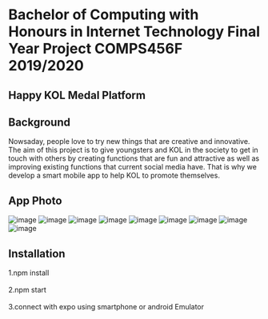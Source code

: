 Bachelor of Computing with Honours in Internet Technology
Final Year Project
COMPS456F 2019/2020
====
Happy KOL Medal Platform
-------
Background
-------
Nowsaday, people love to try new things that are creative and innovative. The aim of this project is to give youngsters and KOL in the society to get in touch with others by creating functions that are fun and attractive as well as improving existing functions that current social media have.
That is why we develop a smart mobile app to help KOL to promote themselves.


App Photo
-------
![image](https://github.com/dannycheungho/Final-Year-Project---Happy-KOL-Medal-Platform/blob/main/Screenshot_2020-05-19-21-15-25.png)
![image](https://github.com/dannycheungho/Final-Year-Project---Happy-KOL-Medal-Platform/blob/main/Screenshot_2020-06-08-14-56-40.png)
![image](https://github.com/dannycheungho/Final-Year-Project---Happy-KOL-Medal-Platform/blob/main/Screenshot_2020-06-08-14-59-01.png)
![image](https://github.com/dannycheungho/Final-Year-Project---Happy-KOL-Medal-Platform/blob/main/Screenshot_2020-06-08-15-01-42.png)
![image](https://github.com/dannycheungho/Final-Year-Project---Happy-KOL-Medal-Platform/blob/main/Screenshot_2020-06-08-15-01-55.png)
![image](https://github.com/dannycheungho/Final-Year-Project---Happy-KOL-Medal-Platform/blob/main/Screenshot_2020-06-08-15-02-00.png)
![image](https://github.com/dannycheungho/Final-Year-Project---Happy-KOL-Medal-Platform/blob/main/Screenshot_2020-06-08-15-02-06.png)
![image](https://github.com/dannycheungho/Final-Year-Project---Happy-KOL-Medal-Platform/blob/main/Screenshot_2020-06-08-15-01-55.png)
![image](https://github.com/dannycheungho/Final-Year-Project---Happy-KOL-Medal-Platform/blob/main/Screenshot_2020-06-08-15-02-31.png)


Installation
-------
1.npm install<br>  
2.npm start<br>  
3.connect with expo using smartphone or android Emulator<br>  


